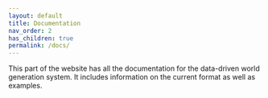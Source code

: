 ```yaml
---
layout: default
title: Documentation
nav_order: 2
has_children: true
permalink: /docs/
---
```


This part of the website has all the documentation for the data-driven world generation system. It includes information on the current format as well as examples.
